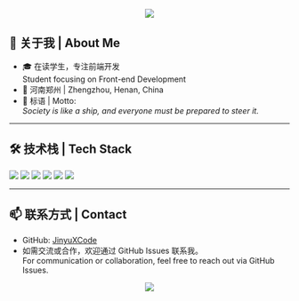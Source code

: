 <p align="center">
  <img src="https://capsule-render.vercel.app/api?type=waving&color=FFB6E6,ACB6E5&height=180&section=header&text=JinyuXCode&fontSize=40&fontColor=fff&animation=twinkling" />
</p>

## 🌸 关于我 | About Me

- 🎓 在读学生，专注前端开发  
  Student focusing on Front-end Development
- 📍 河南郑州 | Zhengzhou, Henan, China
- 💬 标语 | Motto:  
  *Society is like a ship, and everyone must be prepared to steer it.*

---

## 🛠 技术栈 | Tech Stack

<p>
  <img src="https://img.shields.io/badge/HTML5-FFB6E6?logo=html5&logoColor=fff" />
  <img src="https://img.shields.io/badge/CSS3-ACB6E5?logo=css3&logoColor=fff" />
  <img src="https://img.shields.io/badge/JavaScript-FFE6F7?logo=javascript&logoColor=FFB6E6" />
  <img src="https://img.shields.io/badge/Vue.js-FFD6EC?logo=vue.js&logoColor=41b883" />
  <img src="https://img.shields.io/badge/React-E0C3FC?logo=react&logoColor=7f7fd5" />
  <img src="https://img.shields.io/badge/Git-FFB6E6?logo=git&logoColor=fff" />
</p>

---

## 📫 联系方式 | Contact

- GitHub: [JinyuXCode](https://github.com/JinyuXCode)
- 如需交流或合作，欢迎通过 GitHub Issues 联系我。  
  For communication or collaboration, feel free to reach out via GitHub Issues.

<p align="center">
  <img src="https://capsule-render.vercel.app/api?type=waving&color=ACB6E5,FFB6E6&height=100&section=footer"/>
</p>
